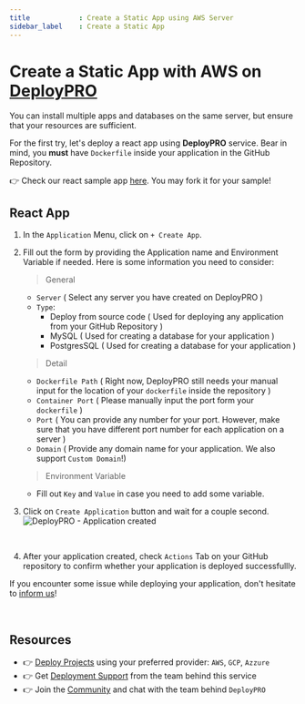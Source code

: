 ```yaml
---
title            : Create a Static App using AWS Server
sidebar_label    : Create a Static App
---
```


# Create a Static App with AWS on [DeployPRO](https://deploypro.dev/)

You can install multiple apps and databases on the same server, but ensure that your resources are sufficient.

For the first try, let's deploy a react app using **DeployPRO** service. Bear in mind, you **must** have `Dockerfile` inside your application in the GitHub Repository.

👉 Check our react sample app [here](https://github.com/app-generator/deploypro-react). You may fork it for your sample!

## React App
1. In the `Application` Menu, click on `+ Create App`.
2. Fill out the form by providing the Application name and Environment Variable if needed. Here is some information you need to consider:

    > General
    - `Server` ( Select any server you have created on DeployPRO )
    - `Type`:
        - Deploy from source code ( Used for deploying any application from your GitHub Repository )
        - MySQL ( Used for creating a database for your application )
        - PostgresSQL ( Used for creating a database for your application )
    
    > Detail
    - `Dockerfile Path` ( Right now, DeployPRO still needs your manual input for the location of your `dockerfile` inside the repository )
    - `Container Port` ( Please manually input the port form your `dockerfile` )
    - `Port` ( You can provide any number for your port. However, make sure that you have different port number for each application on a server )
    - `Domain` ( Provide any domain name for your application. We also support `Custom Domain`!)

    > Environment Variable
    - Fill out `Key` and `Value` in case you need to add some variable.

3. Click on `Create Application` button and wait for a couple second.
![DeployPRO - Application created](https://github.com/app-generator/deploypro-docs/assets/46531367/b72526c2-a2c5-46d0-a381-5c5060b86d49)
<br />

4. After your application created, check `Actions` Tab on your GitHub repository to confirm whether your application is deployed successfullly.

If you encounter some issue while deploying your application, don't hesitate to [inform us](https://discord.gg/qQhjQZhnur)!

<br />

## Resources

- 👉 [Deploy Projects](https://deploypro.dev/) using your preferred provider: `AWS`, `GCP`, `Azzure`
- 👉 Get [Deployment Support](https://deploypro.dev/support/) from the team behind this service
- 👉 Join the [Community](https://discord.gg/qQhjQZhnur) and chat with the team behind `DeployPRO`

